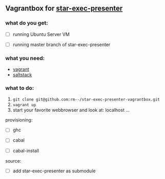 ## Vagrantbox for [star-exec-presenter](https://github.com/stefanvonderkrone/star-exec-presenter)

### what do you get:
- [ ] running Ubuntu Server VM
- [ ] running master branch of star-exec-presenter


### what you need:
* [vagrant](http://docs.vagrantup.com/v2/installation/index.html)
* [saltstack](http://docs.saltstack.com/en/latest/)

### what to do:
1. `git clone git@github.com:rm--/star-exec-presenter-vagrantbox.git`
2. `vagrant up`
3. start your favorite webbrowser and look at: localhost ...

provisioning:
- [ ] ghc
- [ ] cabal
- [ ]  cabal-install


source:
- [ ]  add star-exec-presenter as submodule
